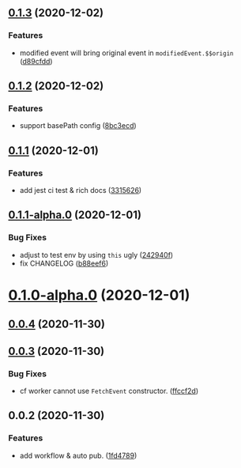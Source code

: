 ## [0.1.3](https://github.com/SparklingFun/cf-worker-gateway/compare/v0.1.2...v0.1.3) (2020-12-02)


### Features

* modified event will bring original event in `modifiedEvent.$$origin` ([d89cfdd](https://github.com/SparklingFun/cf-worker-gateway/commit/d89cfdd7c33bfffb4a28bbfc2c832ffda30e61c8))



## [0.1.2](https://github.com/SparklingFun/cf-worker-gateway/compare/v0.1.1...v0.1.2) (2020-12-02)


### Features

* support basePath config ([8bc3ecd](https://github.com/SparklingFun/cf-worker-gateway/commit/8bc3ecdaaf895859eddf74f2086436b1af588bd6))



## [0.1.1](https://github.com/SparklingFun/cf-worker-gateway/compare/v0.1.1-alpha.0...v0.1.1) (2020-12-01)


### Features

* add jest ci test & rich docs ([3315626](https://github.com/SparklingFun/cf-worker-gateway/commit/33156260eeac033dd1e9a1784f3efd2e086925c1))



## [0.1.1-alpha.0](https://github.com/SparklingFun/cf-worker-gateway/compare/v0.1.0-alpha.0...v0.1.1-alpha.0) (2020-12-01)


### Bug Fixes

* adjust to test env by using `this` ugly ([242940f](https://github.com/SparklingFun/cf-worker-gateway/commit/242940fc36b9bfd9bfd79e73bb81fb668a85ac42))
* fix CHANGELOG ([b88eef6](https://github.com/SparklingFun/cf-worker-gateway/commit/b88eef6c2c9d5a6fbe349889aed72f321982f7c3))



# [0.1.0-alpha.0](https://github.com/SparklingFun/cf-worker-gateway/compare/v0.0.4...v0.1.0-alpha.0) (2020-12-01)



## [0.0.4](https://github.com/SparklingFun/cf-worker-gateway/compare/v0.0.3...v0.0.4) (2020-11-30)



## [0.0.3](https://github.com/SparklingFun/cf-worker-gateway/compare/v0.0.2...v0.0.3) (2020-11-30)


### Bug Fixes

* cf worker cannot use `FetchEvent` constructor. ([ffccf2d](https://github.com/SparklingFun/cf-worker-gateway/commit/ffccf2d59dcbb5fccdf89f22660a6502158eea20))



## 0.0.2 (2020-11-30)


### Features

* add workflow & auto pub. ([1fd4789](https://github.com/SparklingFun/cf-worker-gateway/commit/1fd47897f8816c77eeedbd7c5c40244e256c43a9))



